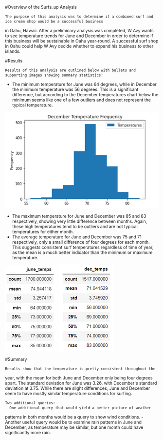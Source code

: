 #Overview of the Surfs_up Analysis

    The purpose of this analysis was to determine if a combined surf and ice cream shop would be a successful business
in Oahu, Hawaii. After a preliminary analysis was completed, W Avy wants to see temperature trends for June and December in order to determine if this business will be sustainable in Oahu year-round. A successful surf shop in Oahu could help W Avy decide whether to expand his business to other islands.

#Results

    Results of this analysis are outlined below with bullets and supporting images showing summary statistics:
 
 - The minimum temperature for June was 64 degrees, while in December the minimum temperature was 56 degrees. This is a significant difference, but according to the December temperatures chart below the minimum seems like one of a few outliers and does not represent the typical temperature.

 !["December Temperature Frequency"](Resources/Chart.png)
 
 - The maximum temperature for June and December was 85 and 83 respectively, showing very little difference between months. Again, these high temperatures tend to be outliers and are not typical temperatures for either month.
 - The average temperature for June and December was 75 and 71 respectively, only a small difference of four degrees for each month. This suggests consistent surf temperatures regardless of time of year, as the mean is a much better indicator than the minimum or maximum temperature.
 

!["June Temperature Statistics"](Resources/june_temps.png)    !["December Temperature Statistics"](Resources/dec_temps.png)

#Summary

    Results show that the temperature is pretty consistent throughout the
year, with the mean for both June and December only being four degrees apart. The standard deviation for June was 3.26, with December's standard deviation at 3.75. While there are slight differences, June and December seem to have mostly similar temperature conditions for surfing.

    Two additional queries:
    - One additional query that would yield a better picture of weather
patterns in both months would be a query to show wind conditions.
    - Another useful query would be to examine rain patterns in June and
December, as temperature may be similar, but one month could have significantly more rain.
